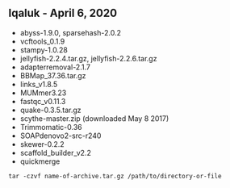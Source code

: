 ## Iqaluk - April 6, 2020

- abyss-1.9.0, sparsehash-2.0.2
- vcftools_0.1.9
- stampy-1.0.28
- jellyfish-2.2.4.tar.gz, jellyfish-2.2.6.tar.gz
- adapterremoval-2.1.7
- BBMap_37.36.tar.gz
- links_v1.8.5
- MUMmer3.23
- fastqc_v0.11.3
- quake-0.3.5.tar.gz
- scythe-master.zip (downloaded May  8  2017)
- Trimmomatic-0.36
- SOAPdenovo2-src-r240
- skewer-0.2.2
- scaffold_builder_v2.2
- quickmerge

`tar -czvf name-of-archive.tar.gz /path/to/directory-or-file`
